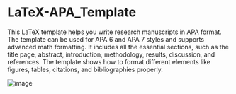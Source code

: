 # LaTeX-APA_Template

This LaTeX template helps you write research manuscripts in APA format. The template can be used for APA 6 and APA 7 styles and supports advanced math formatting. It includes all the essential sections, such as the title page, abstract, introduction, methodology, results, discussion, and references. The template shows how to format different elements like figures, tables, citations, and bibliographies properly.

![image](https://github.com/user-attachments/assets/3e2193af-31fb-40c3-9930-20179506422e)


